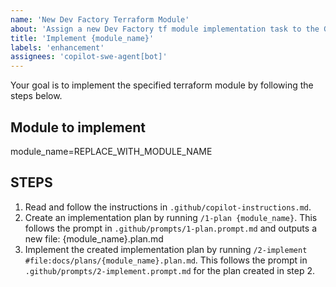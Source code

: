 ```yaml
---
name: 'New Dev Factory Terraform Module'
about: 'Assign a new Dev Factory tf module implementation task to the GitHub Copilot Coding Agent'
title: 'Implement {module_name}'
labels: 'enhancement'
assignees: 'copilot-swe-agent[bot]'
---
```


Your goal is to implement the specified terraform module by following the steps below.

## Module to implement
module_name=REPLACE_WITH_MODULE_NAME

## STEPS
1. Read and follow the instructions in `.github/copilot-instructions.md`.
2. Create an implementation plan by running `/1-plan {module_name}`. This follows the prompt in `.github/prompts/1-plan.prompt.md` and outputs a new file: {module_name}.plan.md
3. Implement the created implementation plan by running `/2-implement #file:docs/plans/{module_name}.plan.md`. This follows the prompt in `.github/prompts/2-implement.prompt.md` for the plan created in step 2.